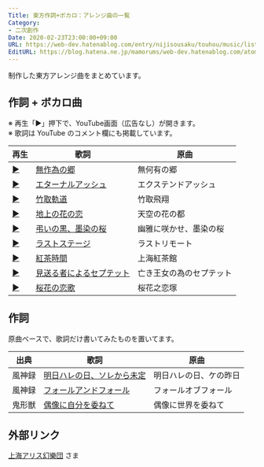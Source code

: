 ```yaml
---
Title: 東方作詞+ボカロ：アレンジ曲の一覧
Category:
- 二次創作
Date: 2020-02-23T23:00:00+09:00
URL: https://web-dev.hatenablog.com/entry/nijisousaku/touhou/music/list
EditURL: https://blog.hatena.ne.jp/mamorums/web-dev.hatenablog.com/atom/entry/17680117127113949944
---
```


制作した東方アレンジ曲をまとめています。


## 作詞 + ボカロ曲
※ 再生「▶」押下で、YouTube画面（広告なし）が開きます。  
※ 歌詞は YouTube のコメント欄にも掲載しています。

<table>
<thead>
<tr>
  <th>再生</th>
  <th>歌詞</th>
  <th>原曲</th>
</tr>
</thead>
<tbody><tr>
  <td class="txt-center"><a target="_blank" href="https://www.youtube.com/watch?v=DkMi4cqeNBE">▶</a></td>
  <td><a target="_blank" href="/entry/nijisousaku/touhou/music/youyoumu/musakui">無作為の郷</a></td>
  <td>無何有の郷</td>
</tr>
<tr>
  <td class="txt-center"><a target="_blank" href="https://www.youtube.com/watch?v=A1QFoK3TyhY">▶</a></td>
  <td><a target="_blank" href="/entry/nijisousaku/touhou/music/eiyasyou/eternal-ash">エターナルアッシュ</a></td>
  <td>エクステンドアッシュ</td>
</tr>
<tr>
  <td class="txt-center"><a target="_blank" href="https://www.youtube.com/watch?v=-p5HzwY9eeU">▶</a></td>
  <td><a target="_blank" href="/entry/nijisousaku/touhou/music/eiyasyou/taketorikidou">竹取軌道</a></td>
  <td>竹取飛翔</td>
</tr>
<tr>
  <td class="txt-center"><a target="_blank" href="https://www.youtube.com/watch?v=GSTFSqt0jiY">▶</a></td>
  <td><a target="_blank" href="/entry/nijisousaku/touhou/music/youyoumu/chijounohana">地上の花の恋</a></td>
  <td> 天空の花の都</td>
</tr>
<tr>
  <td class="txt-center"><a target="_blank" href="https://www.youtube.com/watch?v=8tkWtWK8xKc">▶</a></td>
  <td><a target="_blank" href="/entry/nijisousaku/touhou/music/youyoumu/tomurai">弔いの黒、墨染の桜</a></td>
  <td>幽雅に咲かせ、墨染の桜</td>
</tr>
<tr>
  <td class="txt-center"><a target="_blank" href="https://www.youtube.com/watch?v=gzcGw90kocU">▶</a></td>
  <td><a target="_blank" href="/entry/nijisousaku/touhou/music/chireiden/last-stage">ラストステージ</a></td>
  <td>ラストリモート</td>
</tr>
<tr>
  <td class="txt-center"><a target="_blank" href="https://www.youtube.com/watch?v=PPmmYnH9ozE">▶</a></td>
  <td> <a target="_blank" href="/entry/nijisousaku/touhou/music/koumakyou/kouchajikan">紅茶時間</a></td>
  <td>上海紅茶館</td>
</tr>
<tr>
  <td class="txt-center"><a target="_blank" href="https://www.youtube.com/watch?v=25ga39xG_pg">▶</a></td>
  <td><a target="_blank" href="/entry/nijisousaku/touhou/music/koumakyou/miokuru">見送る者によるセプテット</a></td>
  <td>亡き王女の為のセプテット</a></td>
</tr>
<tr>
  <td class="txt-center"><a target="_blank" href="https://www.youtube.com/watch?v=A50LSWBIxUE">▶</a></td>
  <td><a target="_blank" href="/entry/nijisousaku/touhou/music/hourainingyo/oukanokoiuta">桜花の恋歌</a></td>
  <td>桜花之恋塚</td>
</tr>
</tbody>
</table>


## 作詞
原曲ベースで、歌詞だけ書いてみたものを置いてます。

| 出典     | 歌詞                                                                                                                                                                                 | 原曲                                |
|---------|-------------------------------------------------------------------------------------------------------------------------------|----------------------------|
| 風神録 | <a target="_blank" href="/entry/nijisousaku/touhou/music/fuujinroku/ashita">明日ハレの日、ソレから未定</a> | 明日ハレの日、ケの昨日 |
| 風神録 | <a target="_blank" href="/entry/nijisousaku/touhou/music/fuujinroku/fall">フォールアンドフォール</a>             | フォールオブフォール    |
| 鬼形獣 | <a target="_blank" href="/entry/nijisousaku/touhou/music/kikeijuu/guuzou">偶像に自分を委ねて</a>                 | 偶像に世界を委ねて        |


## 外部リンク
[上海アリス幻樂団](https://www16.big.or.jp/~zun/) さま
